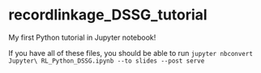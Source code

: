 # recordlinkage_DSSG_tutorial
My first Python tutorial in Jupyter notebook!

If you have all of these files, you should be able to run `jupyter nbconvert Jupyter\ RL_Python_DSSG.ipynb --to slides --post serve`

